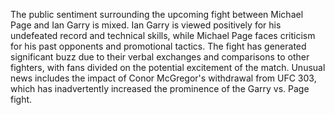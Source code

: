The public sentiment surrounding the upcoming fight between Michael Page and Ian Garry is mixed. Ian Garry is viewed positively for his undefeated record and technical skills, while Michael Page faces criticism for his past opponents and promotional tactics. The fight has generated significant buzz due to their verbal exchanges and comparisons to other fighters, with fans divided on the potential excitement of the match. Unusual news includes the impact of Conor McGregor's withdrawal from UFC 303, which has inadvertently increased the prominence of the Garry vs. Page fight.